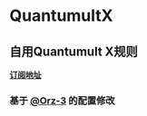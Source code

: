 # QuantumultX

## 自用Quantumult X规则  
**[订阅地址](https://raw.githubusercontent.com/39Hz/QuantumultX/main/39Hz.conf)**
### 基于 [@Orz-3](https://github.com/Orz-3/QuantumultX) 的配置修改
